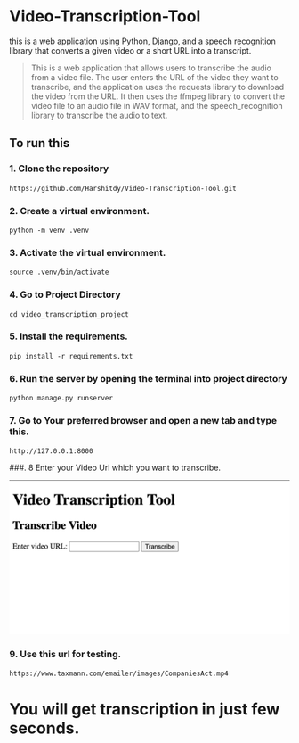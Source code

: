 # Video-Transcription-Tool
this is a web application using Python, Django, and a speech recognition library that converts a given video or a short URL into a transcript.

 > This is a web application that allows users to transcribe the audio from a video file. The user enters the URL of the video they want to transcribe, and the application uses the requests library to download the video from the URL. It then uses the ffmpeg library to convert the video file to an audio file in WAV format, and the speech_recognition library to transcribe the audio to text.
 
## To run this

### 1. Clone the repository
 ```
 https://github.com/Harshitdy/Video-Transcription-Tool.git
 ```
 
 ### 2. Create a virtual environment.
 ```
 python -m venv .venv
 ```
 
 ### 3. Activate the virtual environment.
 ```
 source .venv/bin/activate
 ```
 
 ### 4. Go to Project Directory
 ```
 cd video_transcription_project
 ```
 
 ### 5. Install the requirements.
 ```
 pip install -r requirements.txt
 ```
 
 ### 6. Run the server by opening the terminal into project directory
 ```
 python manage.py runserver
 ```
 
 ### 7. Go to Your preferred browser and open a new tab and type this.
 
 ```
 http://127.0.0.1:8000
 ```
 
 ###. 8 Enter your Video Url which you want to transcribe.
 
 ![image](/images/Screenshot1.png)
 
 
### 9. Use this url for testing.
```
https://www.taxmann.com/emailer/images/CompaniesAct.mp4
```

# You will get transcription in just few seconds.






